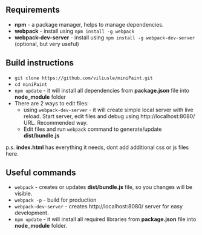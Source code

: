 ## Requirements

- **npm** - a package manager, helps to manage dependencies.
- **webpack** - install using `npm install -g webpack`
- **webpack-dev-server** - install using `npm install -g webpack-dev-server` (optional, but very useful)

## Build instructions

- `git clone https://github.com/viliusle/miniPaint.git`
- `cd miniPaint`
- `npm update` - it will install all dependencies from **package.json** file into **node_module** folder
- There are 2 ways to edit files:
  - using `webpack-dev-server` - it will create simple local server with live reload. Start server, edit files and debug using http://localhost:8080/ URL. Recommended way.
  - Edit files and run `webpack` command to generate/update **dist/bundle.js**

p.s. **index.html** has everything it needs, dont add additional css or js files here.

## Useful commands

- `webpack` - creates or updates **dist/bundle.js** file, so you changes will be visible.
- `webpack -p` - build for production
- `webpack-dev-server` - creates http://localhost:8080/ server for easy development.
- `npm update` - it will install all required libraries from **package.json** file into **node_module** folder.


